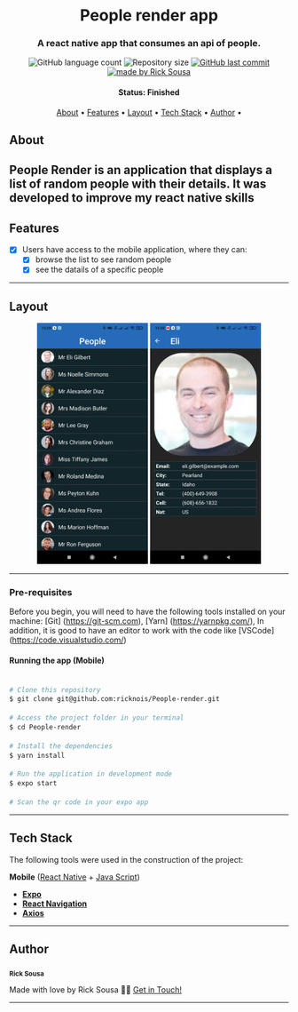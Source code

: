 <h1 align="center">
   People render app
</h1>

<h3 align="center">
    A react native app that consumes an api of people.
</h3>

<p align="center">
  <img alt="GitHub language count" src="https://img.shields.io/github/languages/count/ricknois/People-render?color=%2304D361">

  <img alt="Repository size" src="https://img.shields.io/github/repo-size/ricknois/People-render">
  
  <a href="https://github.com/ricknois/People-render/commits/master">
    <img alt="GitHub last commit" src="https://img.shields.io/github/last-commit/ricknois/People-render">
  </a>
    
  <a href="https://ricknois.github.io/">
    <img alt="made by Rick Sousa" src="https://img.shields.io/badge/made%20by-Rick Sousa-%237519C1">
  </a>
  
<h4 align="center"> 
	 Status: Finished
</h4>

<p align="center">
 <a href="#about">About</a> •
 <a href="#features">Features</a> •
 <a href="#layout">Layout</a> • 
 <a href="#tech-stack">Tech Stack</a> • 
 <a href="#author">Author</a> • 

</p>


## About


People Render is an application that displays a list of random people with their details.
It was developed to improve my react native skills
---

## Features

- [x] Users have access to the mobile application, where they can:
   - [x] browse the list to see random people
   - [x] see the datails of a specific people

---

## Layout

<p align="center">
  <img alt="People" title="#People" src="./assets/home-mobile.jpeg" width="200px">

  <img alt="People" title="#People" src="./assets/details-mobile.jpeg" width="200px">
</p>

---

### Pre-requisites

Before you begin, you will need to have the following tools installed on your machine:
[Git] (https://git-scm.com),
[Yarn] (https://yarnpkg.com/),
In addition, it is good to have an editor to work with the code like [VSCode] (https://code.visualstudio.com/)

#### Running the app (Mobile)

```bash

# Clone this repository
$ git clone git@github.com:ricknois/People-render.git

# Access the project folder in your terminal
$ cd People-render

# Install the dependencies
$ yarn install

# Run the application in development mode
$ expo start

# Scan the qr code in your expo app

```

---

## Tech Stack

The following tools were used in the construction of the project:

**Mobile**  ([React Native](http://www.reactnative.com/)  +  [Java Script](https://www.javascript.com/))

-   **[Expo](https://expo.io/)**
-   **[React Navigation](https://reactnavigation.org/)**
-   **[Axios](https://github.com/axios/axios)**

---

## Author

 <sub><b>Rick Sousa</b></sub>
 <br />

Made with love by Rick Sousa 👋🏽 [Get in Touch!](https://www.linkedin.com/in/ricknois/)

---
